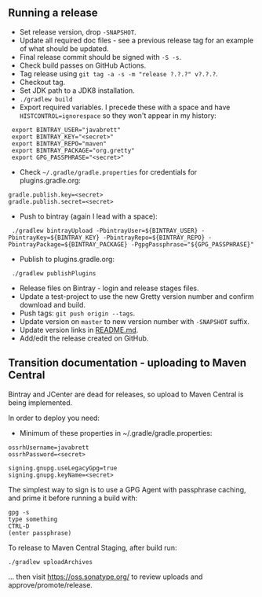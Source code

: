 ## Running a release

- Set release version, drop `-SNAPSHOT`.
- Update all required doc files - see a previous release tag for an example of what should be updated.
- Final release commit should be signed with `-S -s`.
- Check build passes on GitHub Actions.
- Tag release using `git tag -a -s -m "release ?.?.?" v?.?.?`.
- Checkout tag.
- Set JDK path to a JDK8 installation.
- `./gradlew build`
- Export required variables.  I precede these with a space and have `HISTCONTROL=ignorespace` so they won't appear in my history:

```
 export BINTRAY_USER="javabrett"
 export BINTRAY_KEY="<secret>"
 export BINTRAY_REPO="maven"
 export BINTRAY_PACKAGE="org.gretty"
 export GPG_PASSPHRASE="<secret>"
```

- Check `~/.gradle/gradle.properties` for credentials for plugins.gradle.org:

```
gradle.publish.key=<secret>
gradle.publish.secret=<secret>
```

- Push to bintray (again I lead with a space):

```
 ./gradlew bintrayUpload -PbintrayUser=${BINTRAY_USER} -PbintrayKey=${BINTRAY_KEY} -PbintrayRepo=${BINTRAY_REPO} -PbintrayPackage=${BINTRAY_PACKAGE} -PgpgPassphrase="${GPG_PASSPHRASE}"
```

- Publish to plugins.gradle.org:

```
 ./gradlew publishPlugins
```

- Release files on Bintray - login and release stages files.
- Update a test-project to use the new Gretty version number and confirm download and build.
- Push tags: `git push origin --tags`.
- Update version on `master` to new version number with `-SNAPSHOT` suffix.
- Update version links in [README.md](README.md).
- Add/edit the release created on GitHub.

## Transition documentation - uploading to Maven Central

Bintray and JCenter are dead for releases, so upload to Maven Central is being implemented.

In order to deploy you need:

- Minimum of these properties in ~/.gradle/gradle.properties:

```
ossrhUsername=javabrett
ossrhPassword=<secret>

signing.gnupg.useLegacyGpg=true
signing.gnupg.keyName=<secret>
```

The simplest way to sign is to use a GPG Agent with passphrase caching, and prime it before running a build with:

```
gpg -s
type something
CTRL-D
(enter passphrase)
```

To release to Maven Central Staging, after build run:

```
./gradlew uploadArchives
```

... then visit https://oss.sonatype.org/ to review uploads and approve/promote/release.
